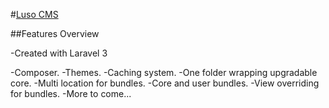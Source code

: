 #[Luso CMS](http://lusocms.org) 


##Features Overview

-Created with Laravel 3

-Composer.
-Themes.
-Caching system.
-One folder wrapping upgradable core.
-Multi location for bundles.
-Core and user bundles.
-View overriding for bundles.
-More to come...

